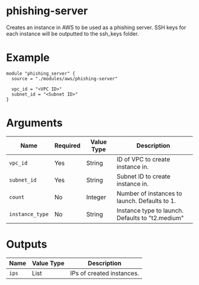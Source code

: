 # phishing-server

Creates an instance in AWS to be used as a phishing server. SSH keys for each instance will be outputted to the ssh_keys folder.

# Example

```hcl
module "phishing_server" {
  source = "./modules/aws/phishing-server"

  vpc_id = "<VPC ID>"
  subnet_id = "<Subnet ID>"
}
```

# Arguments

| Name                      | Required | Value Type | Description
|---------------------------| -------- | ---------- | -----------
|`vpc_id`                   | Yes      | String     | ID of VPC to create instance in.
|`subnet_id`                | Yes      | String     | Subnet ID to create instance in.
|`count`                    | No       | Integer    | Number of instances to launch. Defaults to 1.
|`instance_type`            | No       | String     | Instance type to launch. Defaults to "t2.medium"

# Outputs

| Name                      | Value Type | Description
|---------------------------| ---------- | -----------
|`ips`                      | List       | IPs of created instances.
